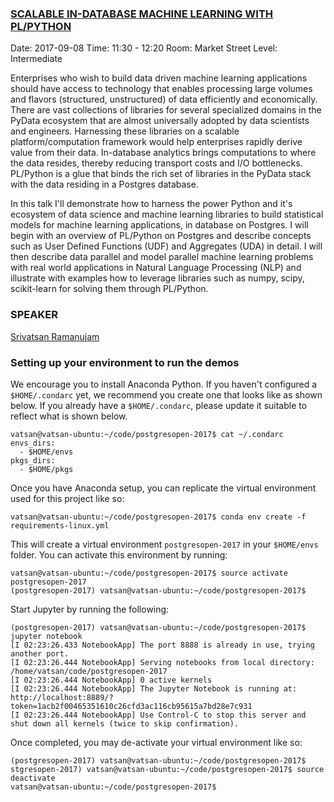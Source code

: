 ### [SCALABLE IN-DATABASE MACHINE LEARNING WITH PL/PYTHON](https://postgresql.us/events/schedule/pgopen2017/session/343-scalable-in-database-machine-learning-with-plpython/)

Date: 2017-09-08
Time: 11:30 - 12:20
Room: Market Street
Level: Intermediate

Enterprises who wish to build data driven machine learning applications should have access to technology that enables processing large volumes and flavors (structured, unstructured) of data efficiently and economically. There are vast collections of libraries for several specialized domains in the PyData ecosystem that are almost universally adopted by data scientists and engineers. Harnessing these libraries on a scalable platform/computation framework would help enterprises rapidly derive value from their data. In-database analytics brings computations to where the data resides, thereby reducing transport costs and I/O bottlenecks. PL/Python is a glue that binds the rich set of libraries in the PyData stack with the data residing in a Postgres database.

In this talk I'll demonstrate how to harness the power Python and it's ecosystem of data science and machine learning libraries to build statistical models for machine learning applications, in database on Postgres. I will begin with an overview of PL/Python on Postgres and describe concepts such as User Defined Functions (UDF) and Aggregates (UDA) in detail. I will then describe data parallel and model parallel machine learning problems with real world applications in Natural Language Processing (NLP) and illustrate with examples how to leverage libraries such as numpy, scipy, scikit-learn for solving them through PL/Python.

### SPEAKER

[Srivatsan Ramanujam](https://postgresql.us/events/schedule/pgopen2017/speaker/123-srivatsan-ramanujam/)

### Setting up your environment to run the demos

We encourage you to install Anaconda Python. If you haven't configured a `$HOME/.condarc` yet, we recommend you create one that looks like as shown below. If you already have a `$HOME/.condarc`, please update it suitable to reflect what is shown below.

```
vatsan@vatsan-ubuntu:~/code/postgresopen-2017$ cat ~/.condarc
envs_dirs:
  - $HOME/envs
pkgs_dirs:
  - $HOME/pkgs
``` 

Once you have Anaconda setup, you can replicate the virtual environment used for this project like so:

```
vatsan@vatsan-ubuntu:~/code/postgresopen-2017$ conda env create -f requirements-linux.yml 
```

This will create a virtual environment `postgresopen-2017` in your `$HOME/envs` folder. You can activate this environment by running:

```
vatsan@vatsan-ubuntu:~/code/postgresopen-2017$ source activate postgresopen-2017
(postgresopen-2017) vatsan@vatsan-ubuntu:~/code/postgresopen-2017$ 
```

Start Jupyter by running the following:

```
(postgresopen-2017) vatsan@vatsan-ubuntu:~/code/postgresopen-2017$ jupyter notebook
[I 02:23:26.433 NotebookApp] The port 8888 is already in use, trying another port.
[I 02:23:26.444 NotebookApp] Serving notebooks from local directory: /home/vatsan/code/postgresopen-2017
[I 02:23:26.444 NotebookApp] 0 active kernels 
[I 02:23:26.444 NotebookApp] The Jupyter Notebook is running at: http://localhost:8889/?token=1acb2f00465351610c26cfd3ac116cb95615a7bd28e7c931
[I 02:23:26.444 NotebookApp] Use Control-C to stop this server and shut down all kernels (twice to skip confirmation).
```

Once completed, you may de-activate your virtual environment like so:

```
(postgresopen-2017) vatsan@vatsan-ubuntu:~/code/postgresopen-2017$ 
stgresopen-2017) vatsan@vatsan-ubuntu:~/code/postgresopen-2017$ source deactivate
vatsan@vatsan-ubuntu:~/code/postgresopen-2017$
```

